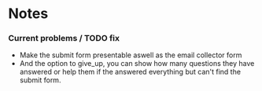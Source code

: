 # Notes

### Current problems / TODO fix
* Make the submit form presentable aswell as the email collector form
* And the option to give_up, you can show how many questions they have answered or help them if the answered everything but can't find the submit form.
